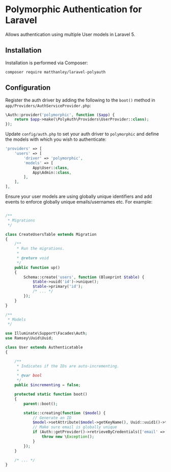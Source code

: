 # Polymorphic Authentication for Laravel

Allows authentication using multiple User models in Laravel 5.

## Installation

Installation is performed via Composer:  

`composer require matthanley/laravel-polyauth`

## Configuration

Register the auth driver by adding the following to the `boot()` method in `app/Providers/AuthServiceProvider.php`:

```php
\Auth::provider('polymorphic', function ($app) {
    return $app->make(\PolyAuth\Providers\UserProvider::class);
});
```

Update `config/auth.php` to set your auth driver to `polymorphic` and define the models with which you wish to authenticate:

```php
'providers' => [
    'users' => [
        'driver' => 'polymorphic',
        'models' => [
            App\User::class,
            App\Admin::class,
        ],
    ],
],
```

Ensure your user models are using globally unique identifiers and add events to enforce globally unique emails/usernames etc. For example:

```php

/**
 * Migrations
 */

class CreateUsersTable extends Migration
{
    /**
     * Run the migrations.
     *
     * @return void
     */
    public function up()
    {
        Schema::create('users', function (Blueprint $table) {
            $table->uuid('id')->unique();
            $table->primary('id');
            /* ... */
        });
    }
}

/**
 * Models
 */

use Illuminate\Support\Facades\Auth;
use Ramsey\Uuid\Uuid;

class User extends Authenticatable
{

    /**
     * Indicates if the IDs are auto-incrementing.
     *
     * @var bool
     */
    public $incrementing = false;

    protected static function boot()
    {
        parent::boot();

        static::creating(function ($model) {
            // Generate an ID
            $model->setAttribute($model->getKeyName(), Uuid::uuid1()->toString());
            // Make sure email is globally unique
            if (Auth::getProvider()->retrieveByCredentials(['email' => $model->email])) {
                throw new \Exception();
            }
        });
    }

    /* ... */
}

```
